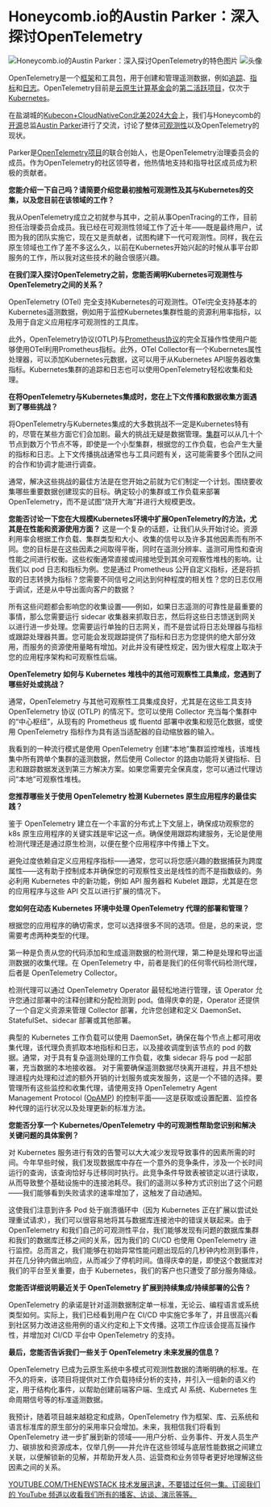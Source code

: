 # Honeycomb.io的Austin Parker：深入探讨OpenTelemetry

![Honeycomb.io的Austin Parker：深入探讨OpenTelemetry的特色图片](https://cdn.thenewstack.io/media/2024/08/81a2400e-opentelemetry-1024x683.png)
![头像](https://cdn.thenewstack.io/media/2025/01/f726e698-austin-parker-honeycomb.jpg)


OpenTelemetry是一个[框架](https://opentelemetry.io/docs/what-is-opentelemetry/)和工具包，用于创建和管理遥测数据，例如[追踪](https://opentelemetry.io/docs/concepts/signals/traces/)、[指标](https://opentelemetry.io/docs/concepts/signals/metrics/)和[日志](https://opentelemetry.io/docs/concepts/signals/logs/)。OpenTelemetry目前是[云原生计算基金会](https://cncf.io/?utm_content=inline+mention)的[第二活跃项目](https://all.devstats.cncf.io/d/1/activity-repository-groups?orgId=1)，仅次于[Kubernetes](https://thenewstack.io/Kubernetes/)。

在盐湖城的[Kubecon+CloudNativeCon北美2024大会](https://thenewstack.io/kubecon-keynotes-wrestle-with-ai-governance-complexities/)上，我们与Honeycomb的[开源](https://thenewstack.io/open-source-in-2025-strap-in-disruption-straight-ahead/)总监[Austin Parker](https://www.linkedin.com/in/austinlparker/)进行了交流，讨论了整体[可观测性](https://thenewstack.io/Observability/)以及OpenTelemetry的现状。

Parker是[OpenTelemetry项目](https://opentelemetry.io)的联合创始人，也是OpenTelemetry治理委员会的成员。作为OpenTelemetry的社区领导者，他热情地支持和指导社区成员成为积极的贡献者。

**您能介绍一下自己吗？请简要介绍您最初接触可观测性及其与Kubernetes的交集，以及您目前在该领域的工作？**

我从OpenTelemetry成立之初就参与其中，之前从事OpenTracing的工作，目前担任治理委员会成员。我已经在可观测性领域工作了近十年——既是最终用户，试图为我的团队实施它，现在又是贡献者，试图构建下一代可观测性。同样，我在云原生领域也工作了差不多这么久，以前在Kubernetes开始兴起的时候从事平台即服务的工作，所以我对这些技术的融合很感兴趣。

**在我们深入探讨OpenTelemetry之前，您能否阐明Kubernetes可观测性与OpenTelemetry之间的关系？**

OpenTelemetry (OTel) 完全支持Kubernetes的可观测性。OTel完全支持基本的Kubernetes遥测数据，例如用于监控Kubernetes集群性能的资源利用率指标，以及用于自定义应用程序可观测性的工具库。

此外，OpenTelemetry协议(OTLP)与[Prometheus协议](https://thenewstack.io/creating-a-path-for-prometheus-success/)的完全互操作性使用户能够使用OTel利用Prometheus指标。此外，OTel Collector有一个Kubernetes属性处理器，可以添加Kubernetes元数据，这可以用于从Kubernetes API服务器收集指标。Kubernetes集群的追踪和日志也可以使用OpenTelemetry轻松收集和处理。

**在将OpenTelemetry与Kubernetes集成时，您在上下文传播和数据收集方面遇到了哪些挑战？**

将OpenTelemetry与Kubernetes集成的大多数挑战不一定是Kubernetes特有的，尽管在某些方面它们会加剧。最大的挑战无疑是数据管理。[集群](https://thenewstack.io/scaling-to-10000-kubernetes-clusters-without-missing-a-beat/)可以从几十个节点到数万个节点不等，即使是一个小型集群，根据您的工作负载，也会产生大量的指标和日志。上下文传播挑战通常也与工具问题有关，这可能需要多个团队之间的合作和协调才能进行调查。

通常，解决这些挑战的最佳方法是在您开始之前就为它们制定一个计划。围绕要收集哪些重要数据创建现实的目标。确定较小的集群或工作负载来部署OpenTelemetry，而不是试图“烧开大海”并进行大规模更改。

**您能否讨论一下您在大规模Kubernetes环境中扩展OpenTelemetry的方法，尤其是在性能和资源使用方面？**
这是一个复杂的话题，让我们从头开始讨论。资源利用率会根据工作负载、集群类型和大小、收集的信号以及许多其他因素而有所不同。您的目标是在这些因素之间取得平衡，同时在遥测分辨率、遥测可用性和查询性能之间进行权衡。这些权衡通常直接或间接地受到其余可观察性堆栈的影响。让我们以 pod 日志和指标为例。您是通过 Prometheus 公开自定义指标，还是将抓取的日志转换为指标？您需要不同信号之间达到何种程度的相关性？您的日志仅用于调试，还是从中导出面向客户的数据？

所有这些问题都会影响您的收集设置——例如，如果日志遥测的可靠性是最重要的事情，那么您需要运行 sidecar 收集器来抓取日志，然后将这些日志馈送到网关以进行进一步处理。您需要运行单独的日志网关，而不是尝试将日志处理器与指标或跟踪处理器共置。您可能会发现跟踪提供了指标和日志为您提供的绝大部分效用，而服务的资源使用量略有增加。对此并没有硬性规定，因为很大程度上取决于您的应用程序架构和可观察性后端。

**OpenTelemetry 如何与 Kubernetes 堆栈中的其他可观察性工具集成，您遇到了哪些好处或挑战？**

通常，OpenTelemetry 与其他可观察性工具集成良好，尤其是在这些工具支持 OpenTelemetry 协议 (OTLP) 的情况下。您可以使用 Collector 充当每个集群中的“中心枢纽”，从现有的 Prometheus 或 fluentd 部署中收集和规范化数据，或使用 OpenTelemetry 指标作为具有适当适配器的自动缩放器的输入。

我看到的一种流行模式是使用 OpenTelemetry 创建“本地”集群监控堆栈，该堆栈集中所有跨单个集群的遥测数据，然后使用 Collector 的路由功能将关键指标、日志和跟踪数据发送到第三方解决方案。如果您需要完全保真度，您可以通过代理访问“本地”可观察性堆栈。

**您推荐哪些关于使用 OpenTelemetry 检测 Kubernetes 原生应用程序的最佳实践？**

鉴于 OpenTelemetry 建立在一个丰富的分布式上下文层上，确保成功观察您的 k8s 原生应用程序的关键实践是牢记这一点。确保使用跟踪构建服务，无论是使用检测代理还是通过原生检测，以便在整个应用程序中传播上下文。

避免过度依赖自定义应用程序指标——通常，您可以将您感兴趣的数据捕获为跨度属性——这有助于控制成本并确保您的可观察性支出是线性的而不是指数级的。务必利用 Kubernetes 中的新功能，例如 API 服务器和 Kubelet 跟踪，尤其是在您的应用程序与这些 API 交互以进行扩展的情况下。

**您如何在动态 Kubernetes 环境中处理 OpenTelemetry 代理的部署和管理？**

根据您的应用程序的确切需求，您可以选择很多不同的选项。但是，总的来说，您需要考虑两种类型的代理。

第一种是负责从您的代码添加和生成遥测数据的检测代理，第二种是处理和导出遥测数据的收集代理。在 OpenTelemetry 中，前者是我们的任何零代码检测代理，后者是 OpenTelemetry Collector。

检测代理可以通过 OpenTelemetry Operator 最轻松地进行管理，该 Operator 允许您通过部署中的注释创建和分配检测到 pod。值得庆幸的是，Operator 还提供了一个自定义资源来管理 Collector 部署，允许您创建和定义 DaemonSet、StatefulSet、sidecar 部署或其他部署。

典型的 Kubernetes 工作负载可以使用 DaemonSet，确保在每个节点上都可用收集代理，该代理负责抓取本地指标和日志，以及接收调度到该节点的 pod 的数据。通常，对于具有复杂遥测处理的工作负载，收集 sidecar 将与 pod 一起部署，充当数据的本地接收器。
对于需要确保遥测数据尽快离开进程，并且不想处理进程内处理和过滤的额外开销的计划服务或突发服务，这是一个不错的选择。要管理所有这些监控和收集代理，请使用支持 OpenTelemetry Agent Management Protocol ([OpAMP](https://opentelemetry.io/docs/specs/opamp/)) 的控制平面——这是获取或设置配置、监控各种代理的运行状况以及处理更新的标准方法。

**您能否分享一个 Kubernetes/OpenTelemetry 中的可观测性帮助您识别和解决关键问题的具体案例？**

对 Kubernetes 服务进行有效的告警可以大大减少发现导致事件的因素所需的时间。今年早些时候，我们发现数据库中存在一个意外的竞争条件，涉及一个长时间运行的查询，该查询恰好与迁移同时执行。此竞争条件导致表被锁定以进行读取，从而导致整个基础设施中的连接池耗尽。我们的遥测以多种方式识别出了这个问题——我们能够看到失败请求的速率增加了，这触发了自动通知。

这使我们注意到许多 Pod 处于崩溃循环中（因为 Kubernetes 正在扩展以尝试处理重试请求），我们可以很容易地将其与数据库连接池中的错误关联起来。由于 OpenTelemetry 和我们自己的可观测性平台，我们能够发现有问题的数据库集群和我们的数据库迁移之间的关系，因为我们的 CI/CD 也使用 OpenTelemetry 进行监控。总而言之，我们能够在初始异常性能问题出现后的几秒钟内检测到事件，并在几分钟内做出响应，从而减少了停机时间。值得庆幸的是，即使这个数据库对我们的平台至关重要，由于 Kubernetes，我们的客户也只遭受了部分服务降级。

**您能否详细说明最近关于 OpenTelemetry 扩展到持续集成/持续部署的公告？**

OpenTelemetry 的承诺是针对遥测数据制定单一标准，无论云、编程语言或系统类型如何。实际上，我们已经看到用户在 CI/CD 中实施它多年了，并且很高兴看到社区努力改进这些用例的语义约定和上下文传播。这项工作应该会提高互操作性，并增加对 CI/CD 平台中 OpenTelemetry 的支持。

**最后，您能否告诉我们一些关于 OpenTelemetry 未来发展的信息？**

OpenTelemetry 已成为云原生系统中多模式可观测性数据的清晰明确的标准。在不久的将来，该项目将提供对工作负载持续分析的支持，并引入一组新的语义约定，用于结构化事件，以帮助创建前端客户端、生成式 AI 系统、Kubernetes 生命周期信号等的标准遥测数据。

我预计，随着项目越来越稳定和成熟，OpenTelemetry 作为框架、库、云系统和语言标准库的原生部分的采用率只会增加。未来，我相信我们将看到 OpenTelemetry 进一步扩展到新的领域——用户分析、业务事件、开发人员生产力、碳排放和资源成本，仅举几例——并允许在这些领域与底层性能数据之间建立关联，以便解锁新的见解，并帮助开发人员、运营商和业务领导者更好地理解这些因素之间的关系。

[YOUTUBE.COM/THENEWSTACK 技术发展迅速，不要错过任何一集。订阅我们的 YouTube 频道以收看我们所有的播客、访谈、演示等等。](https://youtube.com/thenewstack?sub_confirmation=1)